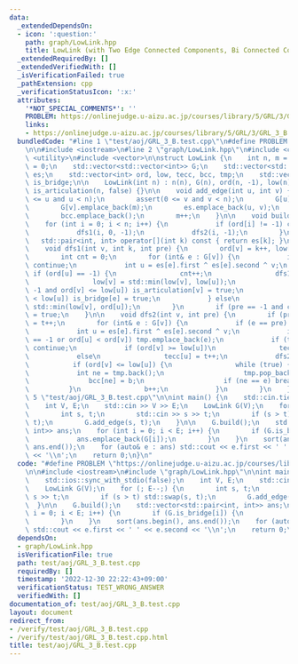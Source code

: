 ```yaml
---
data:
  _extendedDependsOn:
  - icon: ':question:'
    path: graph/LowLink.hpp
    title: LowLink (with Two Edge Connected Components, Bi Connected Components)
  _extendedRequiredBy: []
  _extendedVerifiedWith: []
  _isVerificationFailed: true
  _pathExtension: cpp
  _verificationStatusIcon: ':x:'
  attributes:
    '*NOT_SPECIAL_COMMENTS*': ''
    PROBLEM: https://onlinejudge.u-aizu.ac.jp/courses/library/5/GRL/3/GRL_3_B
    links:
    - https://onlinejudge.u-aizu.ac.jp/courses/library/5/GRL/3/GRL_3_B
  bundledCode: "#line 1 \"test/aoj/GRL_3_B.test.cpp\"\n#define PROBLEM \"https://onlinejudge.u-aizu.ac.jp/courses/library/5/GRL/3/GRL_3_B\"\
    \n\n#include <iostream>\n#line 2 \"graph/LowLink.hpp\"\n#include <cassert>\n#include\
    \ <utility>\n#include <vector>\n\nstruct LowLink {\n    int n, m = 0, t = 0, b\
    \ = 0;\n    std::vector<std::vector<int>> G;\n    std::vector<std::pair<int, int>>\
    \ es;\n    std::vector<int> ord, low, tecc, bcc, tmp;\n    std::vector<bool> is_articulation,\
    \ is_bridge;\n\n    LowLink(int n) : n(n), G(n), ord(n, -1), low(n), tecc(n, -1),\
    \ is_articulation(n, false) {}\n\n    void add_edge(int u, int v) {\n        assert(0\
    \ <= u and u < n);\n        assert(0 <= v and v < n);\n        G[u].emplace_back(m);\n\
    \        G[v].emplace_back(m);\n        es.emplace_back(u, v);\n        is_bridge.emplace_back(false);\n\
    \        bcc.emplace_back();\n        m++;\n    }\n\n    void build() {\n    \
    \    for (int i = 0; i < n; i++) {\n            if (ord[i] != -1) continue;\n\
    \            dfs1(i, 0, -1);\n            dfs2(i, -1);\n        }\n    }\n\n \
    \   std::pair<int, int> operator[](int k) const { return es[k]; }\n\nprivate:\n\
    \    void dfs1(int v, int k, int pre) {\n        ord[v] = k++, low[v] = ord[v];\n\
    \        int cnt = 0;\n        for (int& e : G[v]) {\n            if (e == pre)\
    \ continue;\n            int u = es[e].first ^ es[e].second ^ v;\n           \
    \ if (ord[u] == -1) {\n                cnt++;\n                dfs1(u, k, e);\n\
    \                low[v] = std::min(low[v], low[u]);\n                if (pre !=\
    \ -1 and ord[v] <= low[u]) is_articulation[v] = true;\n                if (ord[v]\
    \ < low[u]) is_bridge[e] = true;\n            } else\n                low[v] =\
    \ std::min(low[v], ord[u]);\n        }\n        if (pre == -1 and cnt > 1) is_articulation[v]\
    \ = true;\n    }\n\n    void dfs2(int v, int pre) {\n        if (pre == -1) tecc[v]\
    \ = t++;\n        for (int& e : G[v]) {\n            if (e == pre) continue;\n\
    \            int u = es[e].first ^ es[e].second ^ v;\n            if (tecc[u]\
    \ == -1 or ord[u] < ord[v]) tmp.emplace_back(e);\n            if (tecc[u] >= 0)\
    \ continue;\n            if (ord[v] >= low[u])\n                tecc[u] = tecc[v];\n\
    \            else\n                tecc[u] = t++;\n            dfs2(u, e);\n \
    \           if (ord[v] <= low[u]) {\n                while (true) {\n        \
    \            int ne = tmp.back();\n                    tmp.pop_back();\n     \
    \               bcc[ne] = b;\n                    if (ne == e) break;\n      \
    \          }\n                b++;\n            }\n        }\n    }\n};\n#line\
    \ 5 \"test/aoj/GRL_3_B.test.cpp\"\n\nint main() {\n    std::cin.tie(0);\n    std::ios::sync_with_stdio(false);\n\
    \    int V, E;\n    std::cin >> V >> E;\n    LowLink G(V);\n    for (; E--;) {\n\
    \        int s, t;\n        std::cin >> s >> t;\n        if (s > t) std::swap(s,\
    \ t);\n        G.add_edge(s, t);\n    }\n\n    G.build();\n    std::vector<std::pair<int,\
    \ int>> ans;\n    for (int i = 0; i < E; i++) {\n        if (G.is_bridge[i]) {\n\
    \            ans.emplace_back(G[i]);\n        }\n    }\n    sort(ans.begin(),\
    \ ans.end());\n    for (auto& e : ans) std::cout << e.first << ' ' << e.second\
    \ << '\\n';\n    return 0;\n}\n"
  code: "#define PROBLEM \"https://onlinejudge.u-aizu.ac.jp/courses/library/5/GRL/3/GRL_3_B\"\
    \n\n#include <iostream>\n#include \"graph/LowLink.hpp\"\n\nint main() {\n    std::cin.tie(0);\n\
    \    std::ios::sync_with_stdio(false);\n    int V, E;\n    std::cin >> V >> E;\n\
    \    LowLink G(V);\n    for (; E--;) {\n        int s, t;\n        std::cin >>\
    \ s >> t;\n        if (s > t) std::swap(s, t);\n        G.add_edge(s, t);\n  \
    \  }\n\n    G.build();\n    std::vector<std::pair<int, int>> ans;\n    for (int\
    \ i = 0; i < E; i++) {\n        if (G.is_bridge[i]) {\n            ans.emplace_back(G[i]);\n\
    \        }\n    }\n    sort(ans.begin(), ans.end());\n    for (auto& e : ans)\
    \ std::cout << e.first << ' ' << e.second << '\\n';\n    return 0;\n}"
  dependsOn:
  - graph/LowLink.hpp
  isVerificationFile: true
  path: test/aoj/GRL_3_B.test.cpp
  requiredBy: []
  timestamp: '2022-12-30 22:22:43+09:00'
  verificationStatus: TEST_WRONG_ANSWER
  verifiedWith: []
documentation_of: test/aoj/GRL_3_B.test.cpp
layout: document
redirect_from:
- /verify/test/aoj/GRL_3_B.test.cpp
- /verify/test/aoj/GRL_3_B.test.cpp.html
title: test/aoj/GRL_3_B.test.cpp
---
```

